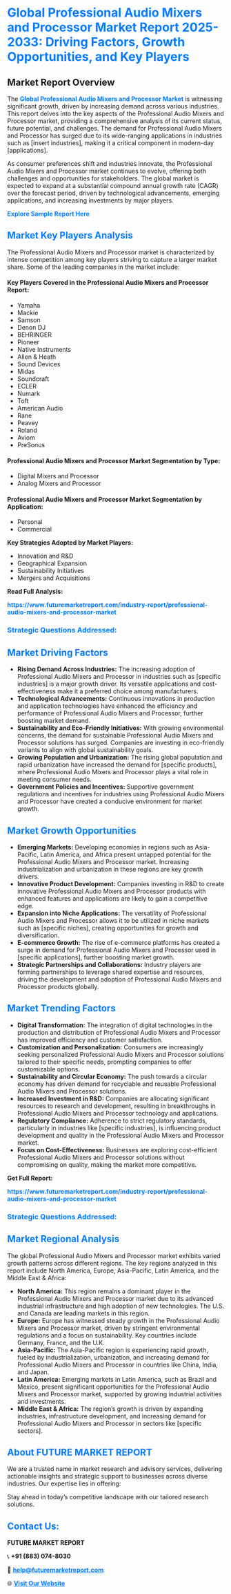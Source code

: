 <h1 style="color: #007BFF;">Global Professional Audio Mixers and Processor Market Report 2025-2033: Driving Factors, Growth Opportunities, and Key Players</h1>

<section id="overview">
<h2>Market Report Overview</h2>
<p>The <a href="https://www.futuremarketreport.com/industry-report/professional-audio-mixers-and-processor-market" style="color: #007BFF; text-decoration: none;"><strong>Global Professional Audio Mixers and Processor Market</strong></a> is witnessing significant growth, driven by increasing demand across various industries. This report delves into the key aspects of the Professional Audio Mixers and Processor market, providing a comprehensive analysis of its current status, future potential, and challenges. The demand for Professional Audio Mixers and Processor has surged due to its wide-ranging applications in industries such as [insert industries], making it a critical component in modern-day [applications].</p>
<p>As consumer preferences shift and industries innovate, the Professional Audio Mixers and Processor market continues to evolve, offering both challenges and opportunities for stakeholders. The global market is expected to expand at a substantial compound annual growth rate (CAGR) over the forecast period, driven by technological advancements, emerging applications, and increasing investments by major players.</p>
</section>

<section id="overview">
<p><a href="https://www.futuremarketreport.com/request-sample/reportId=115584" style="color: #007BFF; text-decoration: none;"><strong>Explore Sample Report Here</strong></a></p>
</section>

<section id="key-players">
<h2 style="color: #007BFF;">Market Key Players Analysis</h2>
<p>The Professional Audio Mixers and Processor market is characterized by intense competition among key players striving to capture a larger market share. Some of the leading companies in the market include:</p>
<h4>Key Players Covered in the Professional Audio Mixers and Processor Report:</h4>
<ul><li>Yamaha</li><li>Mackie</li><li>Samson</li><li>Denon DJ</li><li>BEHRINGER</li><li>Pioneer</li><li>Native Instruments</li><li>Allen &amp; Heath</li><li>Sound Devices</li><li>Midas</li><li>Soundcraft</li><li>ECLER</li><li>Numark</li><li>Toft</li><li>American Audio</li><li>Rane</li><li>Peavey</li><li>Roland</li><li>Aviom</li><li>PreSonus</li></ul>
<h4>Professional Audio Mixers and Processor Market Segmentation by Type:</h4>
<ul><li>Digital Mixers and Processor</li><li>Analog Mixers and Processor</li></ul>

<h4>Professional Audio Mixers and Processor Market Segmentation by Application:</h4>
<ul><li>Personal</li><li>Commercial</li></ul>
<p><strong>Key Strategies Adopted by Market Players:</strong></p>
<ul>
<li>Innovation and R&D</li>
<li>Geographical Expansion</li>
<li>Sustainability Initiatives</li>
<li>Mergers and Acquisitions</li>
</ul>
</section>

<section>
<p><strong>Read Full Analysis: </strong></p><a href="https://www.futuremarketreport.com/industry-report/professional-audio-mixers-and-processor-market" style="color: #007BFF; text-decoration: none;"><strong>https://www.futuremarketreport.com/industry-report/professional-audio-mixers-and-processor-market</strong></a>
<h3 style="color: #007BFF;">Strategic Questions Addressed:</h3>
</section>

<section id="driving-factors">
<h2 style="color: #007BFF;">Market Driving Factors</h2>
<ul>
<li><strong>Rising Demand Across Industries:</strong> The increasing adoption of Professional Audio Mixers and Processor in industries such as [specific industries] is a major growth driver. Its versatile applications and cost-effectiveness make it a preferred choice among manufacturers.</li>
<li><strong>Technological Advancements:</strong> Continuous innovations in production and application technologies have enhanced the efficiency and performance of Professional Audio Mixers and Processor, further boosting market demand.</li>
<li><strong>Sustainability and Eco-Friendly Initiatives:</strong> With growing environmental concerns, the demand for sustainable Professional Audio Mixers and Processor solutions has surged. Companies are investing in eco-friendly variants to align with global sustainability goals.</li>
<li><strong>Growing Population and Urbanization:</strong> The rising global population and rapid urbanization have increased the demand for [specific products], where Professional Audio Mixers and Processor plays a vital role in meeting consumer needs.</li>
<li><strong>Government Policies and Incentives:</strong> Supportive government regulations and incentives for industries using Professional Audio Mixers and Processor have created a conducive environment for market growth.</li>
</ul>
</section>

<section id="growth-opportunities">
<h2 style="color: #007BFF;">Market Growth Opportunities</h2>
<ul>
<li><strong>Emerging Markets:</strong> Developing economies in regions such as Asia-Pacific, Latin America, and Africa present untapped potential for the Professional Audio Mixers and Processor market. Increasing industrialization and urbanization in these regions are key growth drivers.</li>
<li><strong>Innovative Product Development:</strong> Companies investing in R&D to create innovative Professional Audio Mixers and Processor products with enhanced features and applications are likely to gain a competitive edge.</li>
<li><strong>Expansion into Niche Applications:</strong> The versatility of Professional Audio Mixers and Processor allows it to be utilized in niche markets such as [specific niches], creating opportunities for growth and diversification.</li>
<li><strong>E-commerce Growth:</strong> The rise of e-commerce platforms has created a surge in demand for Professional Audio Mixers and Processor used in [specific applications], further boosting market growth.</li>
<li><strong>Strategic Partnerships and Collaborations:</strong> Industry players are forming partnerships to leverage shared expertise and resources, driving the development and adoption of Professional Audio Mixers and Processor products globally.</li>
</ul>
</section>

<section id="trending-factors">
<h2 style="color: #007BFF;">Market Trending Factors</h2>
<ul>
<li><strong>Digital Transformation:</strong> The integration of digital technologies in the production and distribution of Professional Audio Mixers and Processor has improved efficiency and customer satisfaction.</li>
<li><strong>Customization and Personalization:</strong> Consumers are increasingly seeking personalized Professional Audio Mixers and Processor solutions tailored to their specific needs, prompting companies to offer customizable options.</li>
<li><strong>Sustainability and Circular Economy:</strong> The push towards a circular economy has driven demand for recyclable and reusable Professional Audio Mixers and Processor solutions.</li>
<li><strong>Increased Investment in R&D:</strong> Companies are allocating significant resources to research and development, resulting in breakthroughs in Professional Audio Mixers and Processor technology and applications.</li>
<li><strong>Regulatory Compliance:</strong> Adherence to strict regulatory standards, particularly in industries like [specific industries], is influencing product development and quality in the Professional Audio Mixers and Processor market.</li>
<li><strong>Focus on Cost-Effectiveness:</strong> Businesses are exploring cost-efficient Professional Audio Mixers and Processor solutions without compromising on quality, making the market more competitive.</li>
</ul>
</section>

<section>
<p><strong>Get Full Report: </strong></p><a href="https://www.futuremarketreport.com/industry-report/professional-audio-mixers-and-processor-market" style="color: #007BFF; text-decoration: none;"><strong>https://www.futuremarketreport.com/industry-report/professional-audio-mixers-and-processor-market</strong></a>
<h3 style="color: #007BFF;">Strategic Questions Addressed:</h3>
</section>


<section id="regional-analysis">
<h2 style="color: #007BFF;">Market Regional Analysis</h2>
<p>The global Professional Audio Mixers and Processor market exhibits varied growth patterns across different regions. The key regions analyzed in this report include North America, Europe, Asia-Pacific, Latin America, and the Middle East & Africa:</p>
<ul>
<li><strong>North America:</strong> This region remains a dominant player in the Professional Audio Mixers and Processor market due to its advanced industrial infrastructure and high adoption of new technologies. The U.S. and Canada are leading markets in this region.</li>
<li><strong>Europe:</strong> Europe has witnessed steady growth in the Professional Audio Mixers and Processor market, driven by stringent environmental regulations and a focus on sustainability. Key countries include Germany, France, and the U.K.</li>
<li><strong>Asia-Pacific:</strong> The Asia-Pacific region is experiencing rapid growth, fueled by industrialization, urbanization, and increasing demand for Professional Audio Mixers and Processor in countries like China, India, and Japan.</li>
<li><strong>Latin America:</strong> Emerging markets in Latin America, such as Brazil and Mexico, present significant opportunities for the Professional Audio Mixers and Processor market, supported by growing industrial activities and investments.</li>
<li><strong>Middle East & Africa:</strong> The region’s growth is driven by expanding industries, infrastructure development, and increasing demand for Professional Audio Mixers and Processor in sectors like [specific sectors].</li>
</ul>
</section>

<footer>
<h2 style="color: #007BFF;">About FUTURE MARKET REPORT</h2>
<p>We are a trusted name in market research and advisory services, delivering actionable insights and strategic support to businesses across diverse industries. Our expertise lies in offering:</p>

<p>Stay ahead in today’s competitive landscape with our tailored research solutions.</p>

<h2 style="color: #007BFF;">Contact Us:</h2>
<p><strong>FUTURE MARKET REPORT</strong></p>
<p>📞 <strong>+91 (883) 074-8030</strong></p>
<p>📧 <strong><a href="mailto:help@futuremarketreport.com" style="color: #007BFF;">help@futuremarketreport.com</a></strong></p>
<p>🌐 <strong><a href="https://www.futuremarketreport.com/" style="color: #007BFF;">Visit Our Website</a></strong></p>
</footer>